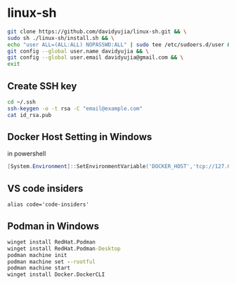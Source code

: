# linux-sh

```sh
git clone https://github.com/davidyujia/linux-sh.git && \
sudo sh ./linux-sh/install.sh && \
echo "user ALL=(ALL:ALL) NOPASSWD:ALL" | sudo tee /etc/sudoers.d/user && \
git config --global user.name davidyujia && \
git config --global user.email davidyujia@gmail.com && \
exit
```

## Create SSH key

```sh
cd ~/.ssh
ssh-keygen -o -t rsa -C "email@example.com"
cat id_rsa.pub
```

## Docker Host Setting in Windows

in powershell

```powershell
[System.Environment]::SetEnvironmentVariable('DOCKER_HOST','tcp://127.0.0.1:2375',[System.EnvironmentVariableTarget]::User)
```

## VS code insiders

```
alias code='code-insiders'
```

## Podman in Windows
```cmd
winget install RedHat.Podman
winget install RedHat.Podman-Desktop
podman machine init 
podman machine set --rootful
podman machine start
winget install Docker.DockerCLI
```
